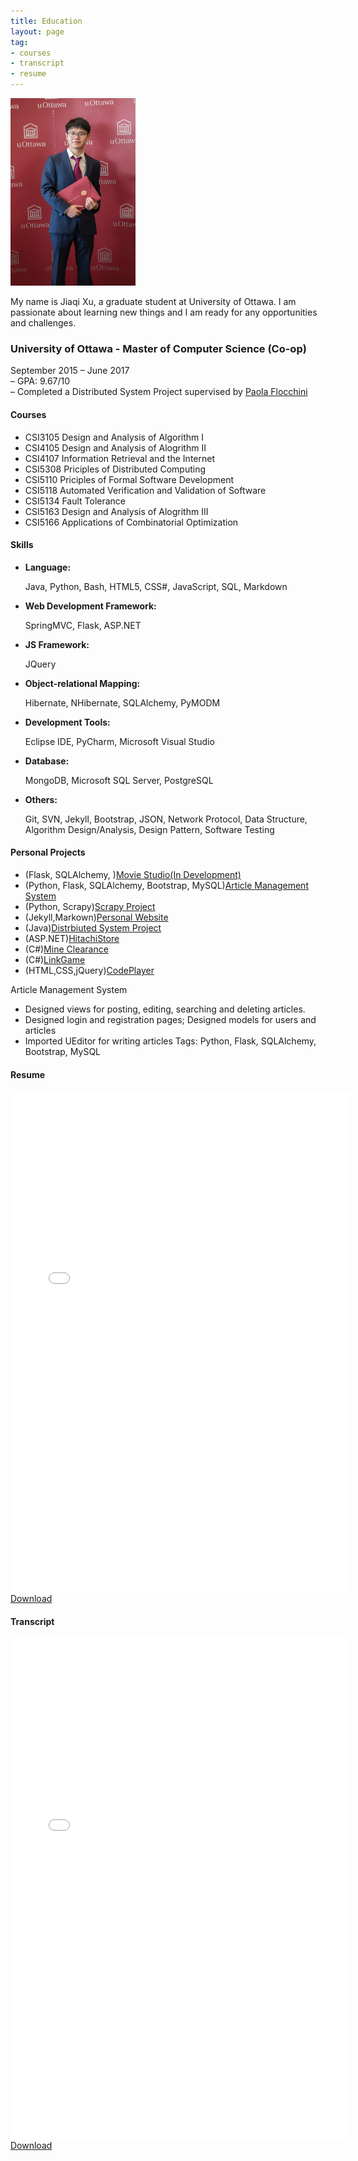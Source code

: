 ```yaml
---
title: Education
layout: page
tag:
- courses
- transcript
- resume
---
```

<div class="side-by-side">
    <div class="toleft">
        <img style="width:200px; height:300px" src="/assets/images/profile.jpg" alt="Profile Image">
    </div>
    <div class="toright">
        <p>My name is Jiaqi Xu, a graduate student at University of Ottawa. I am passionate about learning new things and I am ready for any opportunities and challenges.</p>
    </div>
</div>


### University of Ottawa - Master of Computer Science (Co-op)
September 2015 – June 2017<br>
– GPA: 9.67/10<br>
– Completed a Distributed System Project supervised by <a href="http://www.site.uottawa.ca/~flocchin/" >Paola Flocchini</a>

#### Courses
<ul class="skill-list">
	<li>CSI3105 Design and Analysis of Algorithm I</li>
	<li>CSI4105 Design and Analysis of Alogrithm II</li>
  <li>CSI4107 Information Retrieval and the Internet</li>
  <li>CSI5308 Priciples of Distributed Computing</li>
  <li>CSI5110 Priciples of Formal Software Development</li>
  <li>CSI5118 Automated Verification and Validation of Software</li>
  <li>CSI5134 Fault Tolerance</li>
	<li>CSI5163 Design and Analysis of Alogrithm III</li>
	<li>CSI5166 Applications of Combinatorial Optimization</li>
</ul>


#### Skills
<ul class="skill-list">
  <li><b>Language:</b></li>
	<p>Java, Python, Bash, HTML5, CSS#, JavaScript, SQL, Markdown</p>
	<li><b>Web Development Framework:</b></li>
	<p>SpringMVC, Flask, ASP.NET</p>
	<li><b>JS Framework:</b></li>
	<p>JQuery</p>
	<li><b>Object-relational Mapping:</b></li>
	<p>Hibernate, NHibernate, SQLAlchemy, PyMODM</p>
	<li><b>Development Tools:</b></li>
	<p>Eclipse IDE, PyCharm, Microsoft Visual Studio</p>
	<li><b>Database:</b></li>
	<p>MongoDB, Microsoft SQL Server, PostgreSQL</p>
	<li><b>Others:</b></li>
	<p>Git, SVN, Jekyll, Bootstrap, JSON, Network Protocol, Data Structure, Algorithm Design/Analysis, Design Pattern, Software Testing</p>
</ul>

#### Personal Projects
<script type="text/javascript">
      function runProgram()
      {
          var shell = new ActiveXObject("WScript.Shell");                 
          var appITunes = "\"D:\\Github\\jxu033.github.io\\LinkGame.exe\" ";
          shell.Run(appITunes);
      }        
</script>
<ul>
	<li>(Flask, SQLAlchemy, )<a href="https://github.com/jiaqi-xu">Movie Studio(In Development)</a></li>
	<li>(Python, Flask, SQLAlchemy, Bootstrap, MySQL)<a href="https://github.com/jiaqi-xu">Article Management System</a></li>
	<li>(Python, Scrapy)<a href="https://github.com/jiaqi-xu">Scrapy Project</a></li>
	<li>(Jekyll,Markown)<a href="https://jxu033.github.io/">Personal Website</a></li>
	<li>(Java)<a href="https://github.com/jiaqi-xu/Jbotsim">Distrbiuted System Project</a></li>
	<li>(ASP.NET)<a href="https://github.com/jiaqi-xu/HitachiStore">HitachiStore</a></li>
	<li>(C#)<a href="/projects/MineSweep.exe">Mine Clearance</a></li>
  <li>(C#)<a href="/projects/LinkGame.exe">LinkGame</a></li>
  <li>(HTML,CSS,jQuery)<a href="/projects/CodePlayer.html">CodePlayer</a></li>
</ul>



Article Management System
* Designed views for posting, editing, searching and deleting articles.
* Designed login and registration pages; Designed models for users and articles
* Imported UEditor for writing articles
Tags: Python, Flask, SQLAlchemy, Bootstrap, MySQL


#### Resume
<embed src="/download/JiaqiXuResume2018.pdf" width ="543" height="800" type="application/pdf">
<a href="/download/JiaqiXuResume2018.pdf" download>Download</a>

#### Transcript
<embed src="/download/transcript.pdf" width ="543" height="800" type="application/pdf">
<a href="/download/transcript.pdf" download>Download</a>

